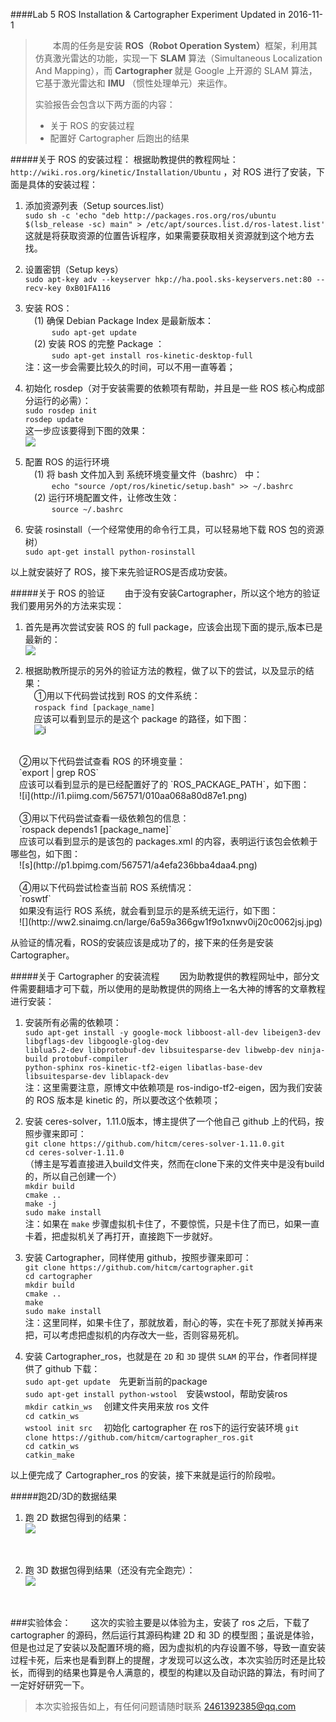 ####Lab 5 ROS Installation & Cartographer Experiment
Updated in 2016-11-1<br/>
> &emsp;&emsp;本周的任务是安装 <b>ROS（Robot Operation System）</b>框架，利用其仿真激光雷达的功能，实现一下 <b>SLAM</b> 算法（Simultaneous Localization And Mapping），而 <b>Cartographer </b>就是 Google 上开源的 SLAM 算法，它基于激光雷达和 <b>IMU</b> （惯性处理单元）来运作。<br/>
> 
> 实验报告会包含以下两方面的内容：<br/>
> 
> - 关于 ROS 的安装过程
> - 配置好 Cartographer 后跑出的结果

#####关于 ROS 的安装过程：
根据助教提供的教程网址：`http://wiki.ros.org/kinetic/Installation/Ubuntu` ，对 ROS 进行了安装，下面是具体的安装过程：<br/>

1. 添加资源列表（Setup sources.list）<br/>
`sudo sh -c 'echo "deb http://packages.ros.org/ros/ubuntu $(lsb_release -sc) main" > /etc/apt/sources.list.d/ros-latest.list'`<br/>
这就是将获取资源的位置告诉程序，如果需要获取相关资源就到这个地方去找。

2. 设置密钥（Setup keys）<br/>
`sudo apt-key adv --keyserver hkp://ha.pool.sks-keyservers.net:80 --recv-key 0xB01FA116`<br/>

3. 安装 ROS：<br/>
&emsp;(1) 确保 Debian Package Index 是最新版本：<br/>
&emsp;&emsp;&emsp;`sudo apt-get update` <br/>
&emsp;(2) 安装 ROS 的完整 Package ：<br/>
&emsp;&emsp;&emsp;`sudo apt-get install ros-kinetic-desktop-full` <br/>
注：这一步会需要比较久的时间，可以不用一直等着；

4. 初始化 rosdep（对于安装需要的依赖项有帮助，并且是一些 ROS 核心构成部分运行的必需）：<br/>
`sudo rosdep init`<br/>
`rosdep update`<br/>
这一步应该要得到下图的效果：<br/>
![](http://ww2.sinaimg.cn/large/6a59a366gw1f9o1tyu5kmj20kb07qae9.jpg)

5. 配置 ROS 的运行环境<br/>
&emsp;(1) 将 bash 文件加入到 系统环境变量文件（bashrc） 中：<br/>
&emsp;&emsp;&emsp;`echo "source /opt/ros/kinetic/setup.bash" >> ~/.bashrc`<br/>
&emsp;(2) 运行环境配置文件，让修改生效：<br/>
&emsp;&emsp;&emsp;`source ~/.bashrc` <br/>

6. 安装 rosinstall（一个经常使用的命令行工具，可以轻易地下载 ROS 包的资源树）<br/>
`sudo apt-get install python-rosinstall`<br/>

以上就安装好了 ROS，接下来先验证ROS是否成功安装。<br/>

#####关于 ROS 的验证
&emsp;&emsp;由于没有安装Cartographer，所以这个地方的验证我们要用另外的方法来实现：<br/>

1. 首先是再次尝试安装 ROS 的 full package，应该会出现下面的提示,版本已是最新的：<br/>
![](http://ww2.sinaimg.cn/large/6a59a366gw1f9o1vyx713j20kr03iwfj.jpg)<br/>

2. 根据助教所提示的另外的验证方法的教程，做了以下的尝试，以及显示的结果：<br/>
&emsp;①用以下代码尝试找到 ROS 的文件系统：<br/>
&emsp;`rospack find [package_name]`<br/>
&emsp;应该可以看到显示的是这个 package 的路径，如下图：<br/>
&emsp;![i](http://i1.piimg.com/567571/17d2a7dbe91473df.png)<br/>
<br/>
&emsp;②用以下代码尝试查看 ROS 的环境变量：<br/>
&emsp;`export | grep ROS`<br/>
&emsp;应该可以看到显示的是已经配置好了的 `ROS_PACKAGE_PATH`，如下图：<br/>
&emsp;![i](http://i1.piimg.com/567571/010aa068a80d87e1.png)<br/>
<br/>
&emsp;③用以下代码尝试查看一级依赖包的信息：<br/>
&emsp;`rospack depends1 [package_name]`<br/>
&emsp;应该可以看到显示的是该包的 packages.xml 的内容，表明运行该包会依赖于哪些包，如下图：<br/>
&emsp;![s](http://p1.bpimg.com/567571/a4efa236bba4daa4.png)<br/>
<br/>
&emsp;④用以下代码尝试检查当前 ROS 系统情况：<br/>
&emsp;`roswtf`<br/>
&emsp;如果没有运行 ROS 系统，就会看到显示的是系统无运行，如下图：<br/>
&emsp;![](http://ww2.sinaimg.cn/large/6a59a366gw1f9o1xnwv0ij20c0062jsj.jpg)<br/>

从验证的情况看，ROS的安装应该是成功了的，接下来的任务是安装Cartographer。

#####关于 Cartographer 的安装流程
&emsp;&emsp;因为助教提供的教程网址中，部分文件需要翻墙才可下载，所以使用的是助教提供的网络上一名大神的博客的文章教程进行安装：<br/>

1. 安装所有必需的依赖项：<br/>
`sudo apt-get install -y google-mock libboost-all-dev libeigen3-dev libgflags-dev libgoogle-glog-dev`<br/>
`liblua5.2-dev libprotobuf-dev libsuitesparse-dev libwebp-dev ninja-build protobuf-compiler`<br/>
`python-sphinx ros-kinetic-tf2-eigen libatlas-base-dev libsuitesparse-dev liblapack-dev`<br/>
注：这里需要注意，原博文中依赖项是 ros-indigo-tf2-eigen，因为我们安装的 ROS 版本是 kinetic 的，所以要改这个依赖项；

2. 安装 ceres-solver，1.11.0版本，博主提供了一个他自己 github 上的代码，按照步骤来即可：<br/>
`git clone https://github.com/hitcm/ceres-solver-1.11.0.git`<br/>
`cd ceres-solver-1.11.0`<br/>
（博主是写着直接进入build文件夹，然而在clone下来的文件夹中是没有build的，所以自己创建一个）<br/>
`mkdir build`<br/>
`cmake ..`<br/>
`make -j`<br/>
`sudo make install`<br/>
注：如果在 `make` 步骤虚拟机卡住了，不要惊慌，只是卡住了而已，如果一直卡着，把虚拟机关了再打开，直接跑下一步就好。

3. 安装 Cartographer，同样使用 github，按照步骤来即可：<br/>
`git clone https://github.com/hitcm/cartographer.git`<br/>
`cd cartographer`<br/>
`mkdir build`<br/>
`cmake ..`<br/>
`make`<br/>
`sudo make install`<br/>
注：这里同样，如果卡住了，那就放着，耐心的等，实在卡死了那就关掉再来把，可以考虑把虚拟机的内存改大一些，否则容易死机。

4. 安装 Cartographer_ros，也就是在 `2D` 和 `3D` 提供 `SLAM` 的平台，作者同样提供了 github 下载：<br/>
`sudo apt-get update`&emsp;先更新当前的package<br/>
`sudo apt-get install python-wstool`&emsp;安装wstool，帮助安装ros<br/>
`mkdir catkin_ws` &emsp;创建文件夹用来放 ros 文件<br/>
`cd catkin_ws`<br/>
`wstool init src` &emsp;初始化 cartographer 在 ros下的运行安装环境
`git clone https://github.com/hitcm/cartographer_ros.git`<br/>
`cd catkin_ws`<br/>
`catkin_make`<br/>

以上便完成了 Cartographer_ros 的安装，接下来就是运行的阶段啦。

#####跑2D/3D的数据结果
1. 跑 2D 数据包得到的结果：<br/>
![](http://ww2.sinaimg.cn/large/6a59a366gw1f9o1wlfhttj211x0lbqdb.jpg)<br/>
<br/>

2. 跑 3D 数据包得到结果（还没有完全跑完）：<br/>
![](http://ww1.sinaimg.cn/large/6a59a366gw1f9o1wtpk3ej20we0iw7e4.jpg)<br/>
<br/>

###实验体会：
&emsp;&emsp;这次的实验主要是以体验为主，安装了 ros 之后，下载了 cartographer 的源码，然后运行其源码构建 2D 和 3D 的模型图；虽说是体验，但是也过足了安装以及配置环境的瘾，因为虚拟机的内存设置不够，导致一直安装过程卡死，后来也是看到群上的提醒，才发现可以这么改，本次实验历时还是比较长，而得到的结果也算是令人满意的，模型的构建以及自动识路的算法，有时间了一定好好研究一下。

> 本次实验报告如上，有任何问题请随时联系 2461392385@qq.com



